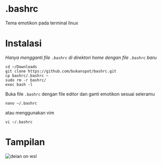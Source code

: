 # .bashrc
Tema emotikon pada terminal linux 
<br>
# Instalasi
*Hanya mengganti file `.bashrc` di direktori home dengan file `.bashrc` baru*<br>
```
cd ~/Downloads
git clone https://github.com/bukanspot/bashrc.git
cp bashrc/.bashrc ~
sudo rm -r bashrc/
exec bash -l
```
Buka file `.bashrc` dengan file editor dan ganti emotikon sesuai seleramu<br>
```
nano ~/.bashrc
```
atau menggunakan vim
```
vi ~/.bashrc
```

# Tampilan
![deian on wsl](https://raw.githubusercontent.com/bukanspot/.bashrc/main/terminal-gnome.png)
